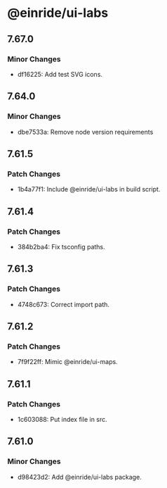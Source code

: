 # @einride/ui-labs

## 7.67.0

### Minor Changes

- df16225: Add test SVG icons.

## 7.64.0

### Minor Changes

- dbe7533a: Remove node version requirements

## 7.61.5

### Patch Changes

- 1b4a77f1: Include @einride/ui-labs in build script.

## 7.61.4

### Patch Changes

- 384b2ba4: Fix tsconfig paths.

## 7.61.3

### Patch Changes

- 4748c673: Correct import path.

## 7.61.2

### Patch Changes

- 7f9f22ff: Mimic @einride/ui-maps.

## 7.61.1

### Patch Changes

- 1c603088: Put index file in src.

## 7.61.0

### Minor Changes

- d98423d2: Add @einride/ui-labs package.
